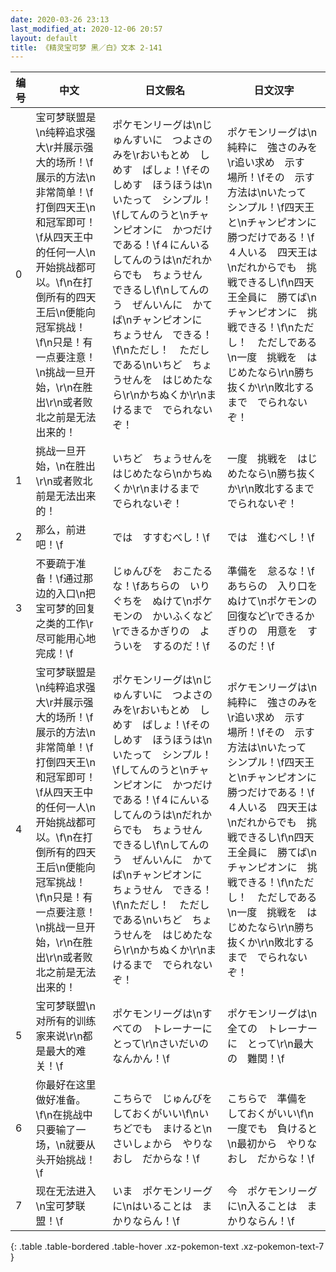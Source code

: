 ```yaml
---
date: 2020-03-26 23:13
last_modified_at: 2020-12-06 20:57
layout: default
title: 《精灵宝可梦 黑／白》文本 2-141
---
```

| 编号 | 中文 | 日文假名 | 日文汉字 |
| ---- | ---- | ---- | --- |
| 0 | 宝可梦联盟是\n纯粹追求强大\r并展示强大的场所！\f展示的方法\n非常简单！\f打倒四天王\n和冠军即可！\f从四天王中的任何一人\n开始挑战都可以。\f\n在打倒所有的四天王后\n便能向冠军挑战！\f\n只是！有一点要注意！\n挑战一旦开始，\r\n在胜出\r\n或者败北之前是无法出来的！ | ポケモンリーグは\nじゅんすいに　つよさのみを\rおいもとめ　しめす　ばしょ！\fその　しめす　ほうほうは\nいたって　シンプル！\fしてんのうと\nチャンピオンに　かつだけである！\f４にんいる　してんのうは\nだれからでも　ちょうせん　できるし\f\nしてんのう　ぜんいんに　かてば\nチャンピオンに　ちょうせん　できる！\f\nただし！　ただしである\nいちど　ちょうせんを　はじめたなら\r\nかちぬくか\r\nまけるまで　でられないぞ！ | ポケモンリーグは\n純粋に　強さのみを\r追い求め　示す　場所！\fその　示す　方法は\nいたって　シンプル！\f四天王と\nチャンピオンに　勝つだけである！\f４人いる　四天王は\nだれからでも　挑戦できるし\f\n四天王全員に　勝てば\nチャンピオンに　挑戦できる！\f\nただし！　ただしである\n一度　挑戦を　はじめたなら\r\n勝ち抜くか\r\n敗北するまで　でられないぞ！ |
| 1 | 挑战一旦开始，\n在胜出\r\n或者败北前是无法出来的！ | いちど　ちょうせんを　はじめたなら\nかちぬくか\r\nまけるまで　でられないぞ！ | 一度　挑戦を　はじめたなら\n勝ち抜くか\r\n敗北するまで　でられないぞ！ |
| 2 | 那么，前进吧！\f | では　すすむべし！\f | では　進むべし！\f |
| 3 | 不要疏于准备！\f通过那边的入口\n把宝可梦的回复之类的工作\r尽可能用心地完成！\f | じゅんびを　おこたるな！\fあちらの　いりぐちを　ぬけて\nポケモンの　かいふくなど\rできるかぎりの　よういを　するのだ！\f | 準備を　怠るな！\fあちらの　入り口を　ぬけて\nポケモンの　回復など\rできるかぎりの　用意を　するのだ！\f |
| 4 | 宝可梦联盟是\n纯粹追求强大\r并展示强大的场所！\f展示的方法\n非常简单！\f打倒四天王\n和冠军即可！\f从四天王中的任何一人\n开始挑战都可以。\f\n在打倒所有的四天王后\n便能向冠军挑战！\f\n只是！有一点要注意！\n挑战一旦开始，\r\n在胜出\r\n或者败北之前是无法出来的！ | ポケモンリーグは\nじゅんすいに　つよさのみを\rおいもとめ　しめす　ばしょ！\fその　しめす　ほうほうは\nいたって　シンプル！\fしてんのうと\nチャンピオンに　かつだけである！\f４にんいる　してんのうは\nだれからでも　ちょうせん　できるし\f\nしてんのう　ぜんいんに　かてば\nチャンピオンに　ちょうせん　できる！\f\nただし！　ただしである\nいちど　ちょうせんを　はじめたなら\r\nかちぬくか\r\nまけるまで　でられないぞ！ | ポケモンリーグは\n純粋に　強さのみを\r追い求め　示す　場所！\fその　示す　方法は\nいたって　シンプル！\f四天王と\nチャンピオンに　勝つだけである！\f４人いる　四天王は\nだれからでも　挑戦できるし\f\n四天王全員に　勝てば\nチャンピオンに　挑戦できる！\f\nただし！　ただしである\n一度　挑戦を　はじめたなら\r\n勝ち抜くか\r\n敗北するまで　でられないぞ！ |
| 5 | 宝可梦联盟\n对所有的训练家来说\r\n都是最大的难关！\f | ポケモンリーグは\nすべての　トレーナーに　とって\r\nさいだいの　なんかん！\f | ポケモンリーグは\n全ての　トレーナーに　とって\r\n最大の　難関！\f |
| 6 | 你最好在这里做好准备。\f\n在挑战中只要输了一场，\n就要从头开始挑战！\f | こちらで　じゅんびを　しておくがいい\f\nいちどでも　まけると\nさいしょから　やりなおし　だからな！\f | こちらで　準備を　しておくがいい\f\n一度でも　負けると\n最初から　やりなおし　だからな！\f |
| 7 | 现在无法进入\n宝可梦联盟！\f | いま　ポケモンリーグに\nはいることは　まかりならん！\f | 今　ポケモンリーグに\n入ることは　まかりならん！\f |
{: .table .table-bordered .table-hover .xz-pokemon-text .xz-pokemon-text-7 }